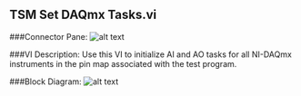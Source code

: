 ## **TSM Set DAQmx Tasks.vi**
###Connector Pane:
![alt text](/images/Instrument%20Control/DAQmx/TSM%20Set%20DAQmx%20Tasks.vic.png "TSM Set DAQmx Tasks.vi connector pane")

###VI Description:
Use this VI to initialize AI and AO tasks for all NI-DAQmx instruments in the pin map associated with the test program. 

###Block Diagram:
![alt text](/images/Instrument%20Control/DAQmx/TSM%20Set%20DAQmx%20Tasks.vid.png "TSM Set DAQmx Tasks.vi block diagram")
